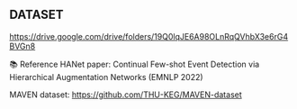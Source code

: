 ## DATASET
https://drive.google.com/drive/folders/19Q0lqJE6A98OLnRqQVhbX3e6rG4BVGn8

📚 Reference
HANet paper: Continual Few-shot Event Detection via Hierarchical Augmentation Networks (EMNLP 2022)

MAVEN dataset: https://github.com/THU-KEG/MAVEN-dataset
